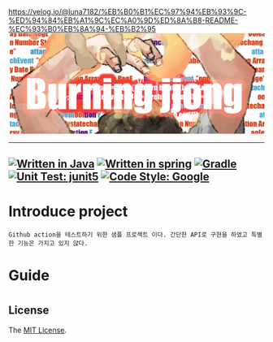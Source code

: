 https://velog.io/@luna7182/%EB%B0%B1%EC%97%94%EB%93%9C-%ED%94%84%EB%A1%9C%EC%A0%9D%ED%8A%B8-README-%EC%93%B0%EB%8A%94-%EB%B2%95
[![jjong-logo](./docs/images/GH-Logo.png)](https://www.linkedin.com/in/jongsang-han/)

---
[![Written in Java](https://img.shields.io/static/v1?message=Jdk21&labelColor=5c5c5c&color=FF7800&logoColor=white&label=%20&logo=openjdk)](https://jdk.java.net/21/)
[![Written in spring](https://img.shields.io/static/v1?message=SpringBoot-3.1.5&labelColor=5c5c5c&color=6DB33F&logoColor=white&label=%20&logo=SpringBoot)](https://spring.io/projects/spring-boot)
[![Gradle](https://img.shields.io/static/v1?message=Gradle-8.4&labelColor=5c5c5c&color=blue&logoColor=white&label=%20&logo=Gradle)](https://docs.gradle.org/8.4/userguide/userguide.html)
[![Unit Test: junit5](https://img.shields.io/static/v1?message=junit-5.9.2&labelColor=5c5c5c&color=25a162&logoColor=white&label=%20&logo=junit5)](https://junit.org/junit5/)
[![Code Style: Google](http://is.am/5hzj)](https://github.com/google/gts)
---
# Introduce project
```text
Github action을 테스트하기 위한 샘플 프로젝트 이다. 간단한 API로 구현을 하였고 특별한 기능은 가지고 있지 않다.
```

# Guide

# 


## License
The [MIT License](LICENSE).
